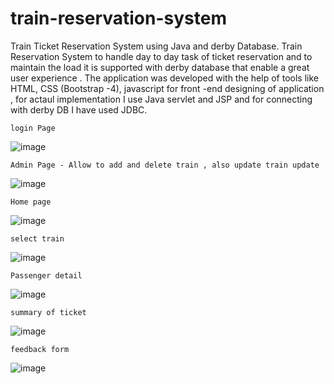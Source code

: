 # train-reservation-system
Train Ticket Reservation System using Java and derby Database.
Train Reservation System to handle day to day task of ticket reservation and to maintain the load it is supported with derby database that enable a great user experience . The application was developed with the help of tools like HTML, CSS (Bootstrap -4), javascript for front -end designing of application , for actaul implementation I use Java servlet and JSP and for connecting with derby DB I have used JDBC.

    login Page 
![image](https://user-images.githubusercontent.com/60885636/120016297-103f8d00-c002-11eb-93d6-53c509064466.png)

    Admin Page - Allow to add and delete train , also update train update
   
   ![image](https://user-images.githubusercontent.com/60885636/120016945-de7af600-c002-11eb-89df-a4bc6fce0c2a.png)

    Home page 
    
   ![image](https://user-images.githubusercontent.com/60885636/120017192-3285da80-c003-11eb-9264-5ba7eec9d0a0.png)

    select train
    
   ![image](https://user-images.githubusercontent.com/60885636/120017418-7d075700-c003-11eb-9d37-684605080ce7.png)

    Passenger detail
    
  ![image](https://user-images.githubusercontent.com/60885636/120017543-9f00d980-c003-11eb-9989-14b58105f468.png)
 
    summary of ticket 
   
   ![image](https://user-images.githubusercontent.com/60885636/120017627-ba6be480-c003-11eb-83ae-b5a84cd3b7e2.png)
 
    feedback form
   
   ![image](https://user-images.githubusercontent.com/60885636/120017697-cf487800-c003-11eb-8d7f-673a32e25f2f.png)
